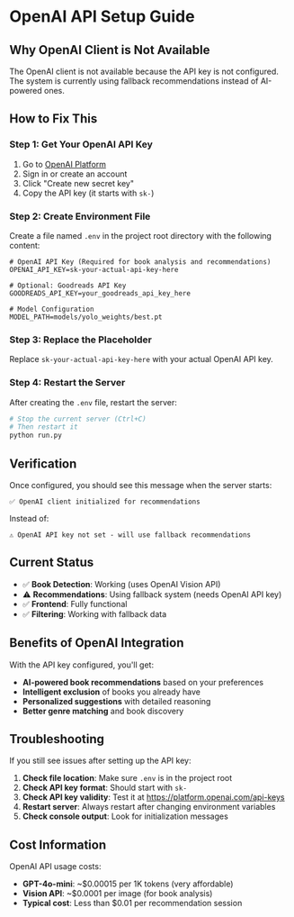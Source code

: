 # OpenAI API Setup Guide

## Why OpenAI Client is Not Available

The OpenAI client is not available because the API key is not configured. The system is currently using fallback recommendations instead of AI-powered ones.

## How to Fix This

### Step 1: Get Your OpenAI API Key

1. Go to [OpenAI Platform](https://platform.openai.com/api-keys)
2. Sign in or create an account
3. Click "Create new secret key"
4. Copy the API key (it starts with `sk-`)

### Step 2: Create Environment File

Create a file named `.env` in the project root directory with the following content:

```env
# OpenAI API Key (Required for book analysis and recommendations)
OPENAI_API_KEY=sk-your-actual-api-key-here

# Optional: Goodreads API Key
GOODREADS_API_KEY=your_goodreads_api_key_here

# Model Configuration
MODEL_PATH=models/yolo_weights/best.pt
```

### Step 3: Replace the Placeholder

Replace `sk-your-actual-api-key-here` with your actual OpenAI API key.

### Step 4: Restart the Server

After creating the `.env` file, restart the server:

```bash
# Stop the current server (Ctrl+C)
# Then restart it
python run.py
```

## Verification

Once configured, you should see this message when the server starts:
```
✅ OpenAI client initialized for recommendations
```

Instead of:
```
⚠️ OpenAI API key not set - will use fallback recommendations
```

## Current Status

- ✅ **Book Detection**: Working (uses OpenAI Vision API)
- ⚠️ **Recommendations**: Using fallback system (needs OpenAI API key)
- ✅ **Frontend**: Fully functional
- ✅ **Filtering**: Working with fallback data

## Benefits of OpenAI Integration

With the API key configured, you'll get:
- **AI-powered book recommendations** based on your preferences
- **Intelligent exclusion** of books you already have
- **Personalized suggestions** with detailed reasoning
- **Better genre matching** and book discovery

## Troubleshooting

If you still see issues after setting up the API key:

1. **Check file location**: Make sure `.env` is in the project root
2. **Check API key format**: Should start with `sk-`
3. **Check API key validity**: Test it at https://platform.openai.com/api-keys
4. **Restart server**: Always restart after changing environment variables
5. **Check console output**: Look for initialization messages

## Cost Information

OpenAI API usage costs:
- **GPT-4o-mini**: ~$0.00015 per 1K tokens (very affordable)
- **Vision API**: ~$0.0001 per image (for book analysis)
- **Typical cost**: Less than $0.01 per recommendation session
